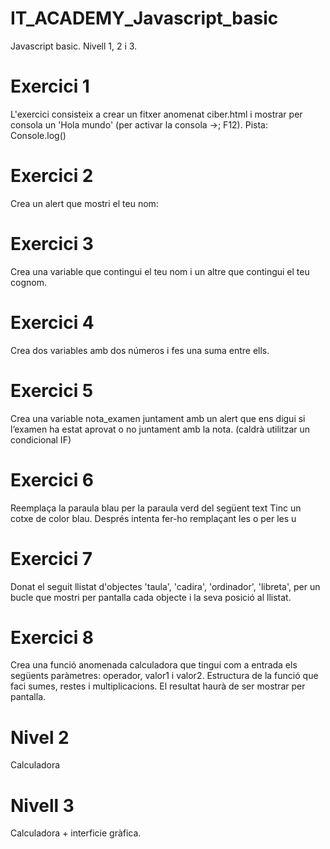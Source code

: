 # IT_ACADEMY_Javascript_basic
Javascript basic. Nivell 1, 2 i 3.

# Exercici 1
L'exercici consisteix a crear un fitxer anomenat ciber.html i mostrar per consola un 'Hola mundo' (per activar la consola ->; F12). Pista: Console.log()

# Exercici 2
Crea un alert que mostri el teu nom:

# Exercici 3
Crea una variable que contingui el teu nom i un altre que contingui el teu cognom.

# Exercici 4
Crea dos variables amb dos números i fes una suma entre ells.

# Exercici 5
Crea una variable nota_examen juntament amb un alert que ens digui si l’examen ha estat aprovat o no juntament amb la nota. (caldrà utilitzar un condicional IF)

# Exercici 6
Reemplaça la paraula blau per la paraula verd del següent text Tinc un cotxe de color blau. Després intenta fer-ho remplaçant les o per les u

# Exercici 7
Donat el seguit llistat d'objectes 'taula', 'cadira', 'ordinador', 'libreta', per un bucle que mostri per pantalla cada objecte i la seva posició al llistat.

# Exercici 8
Crea una funció anomenada calculadora que tingui com a entrada els següents paràmetres: operador, valor1 i valor2. 
Estructura de la funció que faci sumes, restes i multiplicacions. El resultat haurà de ser mostrar per pantalla.

# Nivel 2
Calculadora

# Nivell 3
Calculadora + interficie gràfica.
